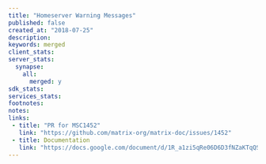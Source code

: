 ```yaml
---
title: "Homeserver Warning Messages"
published: false
created_at: "2018-07-25"
description:
keywords: merged
client_stats:
server_stats:
  synapse:
    all:
      merged: y
sdk_stats:
services_stats:
footnotes:
notes:
links:
 - title: "PR for MSC1452"
   link: "https://github.com/matrix-org/matrix-doc/issues/1452"
 - title: Documentation
   link: "https://docs.google.com/document/d/1R_a1zi5qRe06D6D3fNZaKTqQSyaKcQT2Ejt4kImt6yo/edit#"
---
```

